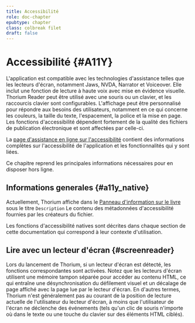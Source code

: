```yaml
---
title: Accessibilité
role: doc-chapter
epubtype: chapter
class: colbreak filet
draft: false
---
```


# Accessibilité {#A11Y}

L'application est compatible avec les technologies d'assistance telles que les lecteurs d'écran, notamment Jaws, NVDA, Narrator et Voiceover. Elle inclut une fonction de lecture à haute voix avec mise en évidence visuelle. Thorium Reader peut être utilisé avec une souris ou un clavier, et les raccourcis clavier sont configurables. L'affichage peut être personnalisé pour répondre aux besoins des utilisateurs, notamment en ce qui concerne les couleurs, la taille du texte, l'espacement, la police et la mise en page.
Les fonctions d'accessibilité dépendent fortement de la qualité des fichiers de publication électronique et sont affectées par celle-ci.

La [page d'assistance en ligne sur l'accessibilité](https://thorium.edrlab.org/fr/th3/500_accessibility/) contient des informations complètes sur l'accessibilité de l'application et les fonctionnalités qui y sont liées.

Ce chapitre reprend les principales informations nécessaires pour en disposer hors ligne.

<section class="filet">

## Informations generales {#a11y_native}

Actuellement, Thorium affiche dans le [Panneau d'information sur le livre](../102_windows_views_panels/index.xhtml#book_info_panel) sous le titre `Description` Le contenu des métadonnées d'accessibilité fournies par les créateurs du fichier.

Les fonctions d'accessibilité natives sont décrites dans chaque section de cette documentation qui correspond à leur contexte d'utilisation.

</section>
<section class="filet">

## Lire avec un lecteur d'écran {#screenreader}

Lors du lancement de Thorium, si un lecteur d'écran est détecté, les fonctions correspondantes sont activées.
Notez que les lecteurs d'écran utilisent une mémoire tampon séparée pour accéder au contenu HTML, ce qui entraîne une désynchronisation du défilement visuel et un décalage de page affiché avec la page lue par le lecteur d'écran. En d'autres termes, Thorium n'est généralement pas au courant de la position de lecture actuelle de l'utilisateur du lecteur d'écran, à moins que l'utilisateur de l'écran ne déclenche des événements (tels qu'un clic de souris n'importe où dans le texte ou une touche du clavier sur des éléments HTML ciblés).


</section>
